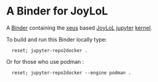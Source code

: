 # A Binder for JoyLoL

A [Binder](https://mybinder.readthedocs.io/en/latest/) containing the
[xeus](https://xeus.readthedocs.io/en/latest/) based
[JoyLoL](https://github.com/diSimplex/JoyLoLTheory)
[jupyter](https://jupyter.org/)
[kernel](https://github.com/jupyter/jupyter/wiki/Jupyter-kernels).

To build and run this Binder locally type:

```
  reset; jupyter-repo2docker .
```

Or for those who use podman :

```
  reset; jupyter-repo2docker --engine podman .
```
